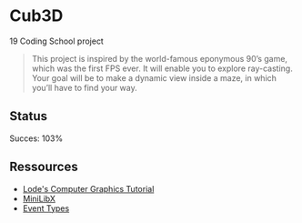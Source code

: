 # Cub3D

19 Coding School project

>This project is inspired by the world-famous eponymous 90’s game, which
was the first FPS ever. It will enable you to explore ray-casting. Your goal will be to
make a dynamic view inside a maze, in which you’ll have to find your way.

## Status

Succes: 103%

## Ressources

- [Lode's Computer Graphics Tutorial](https://lodev.org/cgtutor/raycasting.html)
- [MiniLibX](https://harm-smits.github.io/42docs/libs/minilibx)
- [Event Types](https://tronche.com/gui/x/xlib/events/types.html)
